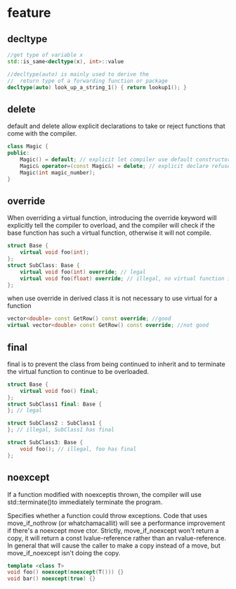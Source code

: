 # feature

## decltype
```cpp
//get type of variable x
std::is_same<decltype(x), int>::value

//decltype(auto) is mainly used to derive the
//  return type of a forwarding function or package
decltype(auto) look_up_a_string_1() { return lookup1(); }
```

## delete
default and delete allow explicit declarations to take or reject functions that come with the compiler.
```cpp
class Magic {
public:
    Magic() = default; // explicit let compiler use default constructor
    Magic& operator=(const Magic&) = delete; // explicit declare refuse constructor
    Magic(int magic_number);
}
```

## override
When overriding a virtual function, introducing the override keyword will explicitly tell the compiler
to overload, and the compiler will check if the base function has such a virtual function, otherwise it will
not compile.
```cpp
struct Base {
    virtual void foo(int);
};
struct SubClass: Base {
    virtual void foo(int) override; // legal
    virtual void foo(float) override; // illegal, no virtual function in super class
};
```

when use override in derived class it is not necessary to use virtual for a function
```cpp
vector<double> const GetRow() const override; //good
virtual vector<double> const GetRow() const override; //not good
```

## final
final is to prevent the class from being continued to inherit and to terminate the virtual function
to continue to be overloaded.
```cpp
struct Base {
    virtual void foo() final;
};
struct SubClass1 final: Base {
}; // legal

struct SubClass2 : SubClass1 {
}; // illegal, SubClass1 has final

struct SubClass3: Base {
    void foo(); // illegal, foo has final
};
```

## noexcept
If a function modified with noexceptis thrown, the compiler will use std::terminate()to immediately terminate the program.

Specifies whether a function could throw exceptions. Code that uses move_if_nothrow (or whatchamacallit) will see a performance improvement if there's a noexcept move ctor. Strictly, move_if_noexcept won't return a copy, it will return a const lvalue-reference rather than an rvalue-reference. In general that will cause the caller to make a copy instead of a move, but move_if_noexcept isn't doing the copy.
```cpp
template <class T>
void foo() noexcept(noexcept(T())) {}
void bar() noexcept(true) {}
```
